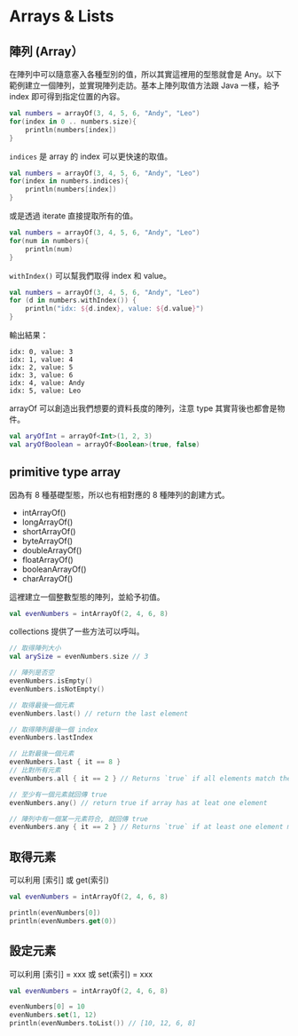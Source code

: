 # Arrays & Lists

## 陣列 (Array）
在陣列中可以隨意塞入各種型別的值，所以其實這裡用的型態就會是 Any。以下範例建立一個陣列，並實現陣列走訪。基本上陣列取值方法跟 Java 一樣，給予 index 即可得到指定位置的內容。

```kt
val numbers = arrayOf(3, 4, 5, 6, "Andy", "Leo")
for(index in 0 .. numbers.size){
    println(numbers[index])
}
```

`indices` 是 array 的 index 可以更快速的取值。

```kt
val numbers = arrayOf(3, 4, 5, 6, "Andy", "Leo")
for(index in numbers.indices){
    println(numbers[index])
}
```

或是透過 iterate 直接提取所有的值。

```kt
val numbers = arrayOf(3, 4, 5, 6, "Andy", "Leo")
for(num in numbers){
    println(num)
}
```

`withIndex()` 可以幫我們取得 index 和 value。

```kt
val numbers = arrayOf(3, 4, 5, 6, "Andy", "Leo")
for (d in numbers.withIndex()) {
    println("idx: ${d.index}, value: ${d.value}")
}
```

輸出結果：
```
idx: 0, value: 3
idx: 1, value: 4
idx: 2, value: 5
idx: 3, value: 6
idx: 4, value: Andy
idx: 5, value: Leo
```

arrayOf 可以創造出我們想要的資料長度的陣列，注意 type 其實背後也都會是物件。

```kt
val aryOfInt = arrayOf<Int>(1, 2, 3)
val aryOfBoolean = arrayOf<Boolean>(true, false)
```



## primitive type array
因為有 8 種基礎型態，所以也有相對應的 8 種陣列的創建方式。

- intArrayOf()
- longArrayOf()
- shortArrayOf()
- byteArrayOf()
- doubleArrayOf()
- floatArrayOf()
- booleanArrayOf()
- charArrayOf()

這裡建立一個整數型態的陣列，並給予初值。

```kt
val evenNumbers = intArrayOf(2, 4, 6, 8)
```

collections 提供了一些方法可以呼叫。

```kt
// 取得陣列大小
val arySize = evenNumbers.size // 3

// 陣列是否空
evenNumbers.isEmpty()
evenNumbers.isNotEmpty()

// 取得最後一個元素
evenNumbers.last() // return the last element

// 取得陣列最後一個 index
evenNumbers.lastIndex

// 比對最後一個元素
evenNumbers.last { it == 8 }
// 比對所有元素
evenNumbers.all { it == 2 } // Returns `true` if all elements match the given

// 至少有一個元素就回傳 true
evenNumbers.any() // return true if array has at leat one element

// 陣列中有一個某一元素符合, 就回傳 true
evenNumbers.any { it == 2 } // Returns `true` if at least one element matches the given
```

## 取得元素
可以利用 [索引] 或 get(索引)

```kt
val evenNumbers = intArrayOf(2, 4, 6, 8)

println(evenNumbers[0])
println(evenNumbers.get(0))
```

## 設定元素
可以利用 [索引] = xxx 或 set(索引) = xxx

```kt
val evenNumbers = intArrayOf(2, 4, 6, 8)

evenNumbers[0] = 10
evenNumbers.set(1, 12)
println(evenNumbers.toList()) // [10, 12, 6, 8]
```